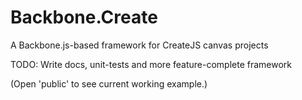 Backbone.Create
===============

A Backbone.js-based framework for CreateJS canvas projects

TODO:  Write docs, unit-tests and more feature-complete framework

(Open 'public' to see current working example.)
